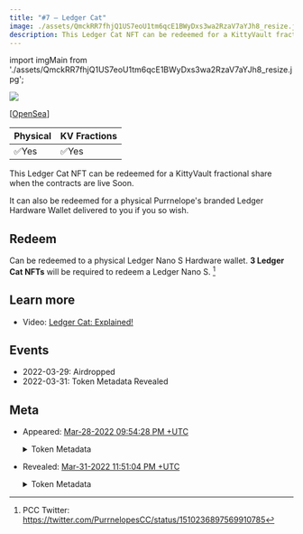 ```yaml
---
title: "#7 – Ledger Cat"
image: ./assets/QmckRR7fhjQ1US7eoU1tm6qcE1BWyDxs3wa2RzaV7aYJh8_resize.jpg
description: This Ledger Cat NFT can be redeemed for a KittyVault fractional share or redeem a Ledger Nano S.
---
```


import imgMain from './assets/QmckRR7fhjQ1US7eoU1tm6qcE1BWyDxs3wa2RzaV7aYJh8_resize.jpg';

[<img src={imgMain} className="wikiPostHeadImgR" />](https://ipfs.io/ipfs/QmckRR7fhjQ1US7eoU1tm6qcE1BWyDxs3wa2RzaV7aYJh8)

[[OpenSea](https://opensea.io/assets/0xda7d42b6167f1497346d7b2336a6d7a603026db1/6)]

| Physical | KV Fractions |
| -------- | ------------ |
| ✅Yes    | ✅Yes        |

This Ledger Cat NFT can be redeemed for a KittyVault fractional share when the contracts are live Soon.

It can also be redeemed for a physical Purrnelope's branded Ledger Hardware Wallet delivered to you if you so wish.

## Redeem

Can be redeemed to a physical Ledger Nano S Hardware wallet. **3 Ledger Cat NFTs** will be required to redeem a Ledger Nano S. [^1]

## Learn more

- Video: [Ledger Cat: Explained!](/posts/explained/202204-ledger-cat)

## Events

- 2022-03-29: Airdropped
- 2022-03-31: Token Metadata Revealed

## Meta

- Appeared: [Mar-28-2022 09:54:28 PM +UTC](https://etherscan.io/tx/0x3c94ba360697a8e8e195a4394dc715d2a8612817c0f67e787067e6f31d2e965d)

  <details><summary>Token Metadata</summary>

  ```json title="ipfs://Qmd4wWVY5YeABtq1UusP1Xko1ALiQ2PMnhwVSz3pcH41cJ"
  {
    "name": "#7 - Unknown Airdrop",
    "description": "To be revealed 31-MAR-2022",
    "image": "ipfs://QmUYRN8TBXQUkrhHkhDac36LjdHVaQdrrXFoUQmYCTajRh",
    "attributes": {
      "ID": "7",
      "Type": "?",
      "Artist": "1rregularCharlie",
      "Kitty Bank": "No",
      "Physical": "No",
      "Companion": "No",
      "Year": "1"
    }
  }
  ```

  </details>

- Revealed: [Mar-31-2022 11:51:04 PM +UTC](https://etherscan.io/tx/0x5d2bc436dddaffc8a8eb14cded40ca4860104d3a0958f00ac343ebb2067ec5fe)

  <details><summary>Token Metadata</summary>

  ```json title="ipfs://QmXxfLR55a2totcPwswLUeM5Sxsu9wXFBZBqRNVmFsnuW1"
  {
    "name": "#7 – Ledger Cat",
    "description": "This Ledger Cat NFT can be redeemed for a KittyVault fractional share when the contracts are live SoonTM. It can also be redeemed for a physical Purrnelope's branded Ledger Hardware Wallet delivered to you if you so wish. You will need to trade in a currently TBA number of these NFTs to get your very own Purrnelope’s physical collectible. This NFT will also show in the collection log when that is live on our website™️",
    "image": "ipfs://QmckRR7fhjQ1US7eoU1tm6qcE1BWyDxs3wa2RzaV7aYJh8",
    "attributes": {
      "ID": "7",
      "Type": "Ledger",
      "Artist": "1rregularCharlie",
      "Kitty Bank": "Yes",
      "Physical": "Yes",
      "Companion": "No",
      "Year": "1"
    }
  }
  ```

  </details>

[^1]: PCC Twitter: https://twitter.com/PurrnelopesCC/status/1510236897569910785
